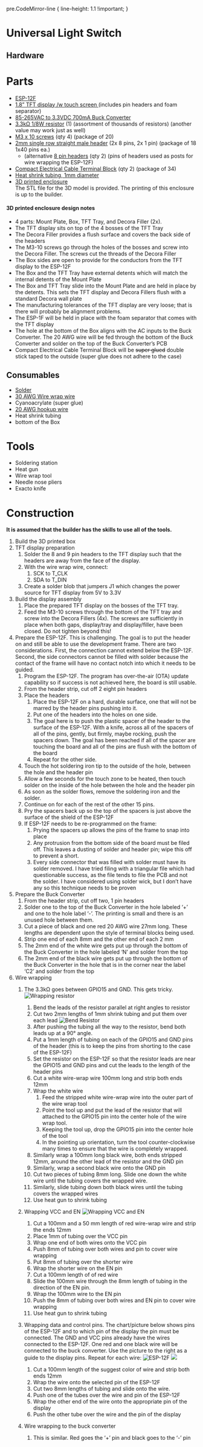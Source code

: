 pre.CodeMirror-line {
    line-height: 1.1 !important;
}
# Universal Light Switch


## Hardware


# Parts
* [ESP-12F](https://www.aliexpress.us/item/2251801851082242.html)
* [1.8” TFT display /w touch screen ](https://www.aliexpress.us/item/3256804157566656.html)(includes pin headers and foam separator)
* [85-265VAC to 3.3VDC 700mA Buck Converter](https://www.aliexpress.us/item/2255800650733586.html)
* [3.3kΩ 1/8W resistor](https://www.amazon.com/dp/B01MDJQ1II) (1) (assortment of thousands of resistors) (another value may work just as well)
* [M3 x 10 screws](https://www.aliexpress.us/item/3256805291929158.html) (qty 4) (package of 20)
* [2mm single row straight male header](https://www.amazon.com/gp/product/B012TBLZTC) (2x 8 pins, 2x 1 pin) (package of 18 1x40 pins ea.)
  * (alternative [8 pin headers](https://www.amazon.com/dp/B07J5B9LT5) (qty 2) (pins of headers used as posts for wire wrapping the ESP-12F)
* [Compact Electrical Cable Terminal Block](https://www.aliexpress.us/item/3256804992243238.html) (qty 2) (package of 34)
* [Heat shrink tubing, 1mm diameter](https://www.amazon.com/Uxcell-a11110900ux0075-Shrinkable-Shrink-Tubing/dp/B00843KWKS/ref=sr_1_3)
* [3D printed enclosure](https://drive.google.com/file/d/1mrjO87gIkhDF_7CDPRVbjMBAb8dsjzF4/view?usp=drive_link)<br>
    The STL file for the 3D model is provided.  The printing of this enclosure is up to the builder.

#### 3D printed enclosure design notes
* 4 parts: Mount Plate, Box, TFT Tray, and Decora Filler (2x).
* The TFT display sits on top of the 4 bosses of the TFT Tray
* The Decora Filler provides a flush surface and covers the back side of the headers
* The M3-10 screws go through the holes of the bosses and screw into the Decora Filler.  The screws cut the threads of the Decora Filler
* The Box sides are open to provide for the conductors from the TFT display to the ESP-12F
* The Box and the TFT Tray have external detents which will match the internal detents of the Mount Plate
* The Box and TFT Tray slide into the Mount Plate and are held in place by the detents.  This sets the TFT display and Decora Fillers flush with a standard Decora wall plate
* The manufacturing tolerances of the TFT display are very loose; that is there will probably be alignment problems.
* The ESP-1F will be held in place with the foam separator that comes with the TFT display
* The hole at the bottom of the Box aligns with the AC inputs to the Buck Converter.  The 20 AWG wire will be fed through the bottom of the Buck Converter and solder on the top of the Buck Converter’s PCB
* Compact Electrical Cable Terminal Block will be ~~super glued~~ double stick taped to the outside  (super glue does not adhere to the case)


## Consumables
* [Solder](https://www.aliexpress.us/item/3256805477891963.html)
* [30 AWG Wire wrap wire](https://www.aliexpress.us/item/2251832847284079.html)
* Cyanoacrylate (super glue)
* [20 AWG hookup wire](https://www.amazon.com/Silicone-Electric-Cable-Colors-WYEUTO/dp/B089SR96HN/ref=sr_1_6) 
* Heat shrink tubing
* bottom of the Box

# Tools

* Soldering station
* Heat gun
* Wire wrap tool
* Needle nose pliers
* Exacto knife

# Construction

**It is assumed that the builder has the skills to use all of the tools.**

1. Build the 3D printed box
2. TFT display preparation
    1. Solder the 8 and 9 pin headers to the TFT display such that the headers are away from the face of the display.
    2. With the wire wrap wire, connect:
        1. SCK to T_CLK
        2. SDA to T_DIN
    3. Create a solder blob that jumpers J1 which changes the power source for TFT display from 5V to 3.3V
3. Build the display assembly
    1. Place the prepared TFT display on the bosses of the TFT tray.
    5. Feed the M3-10 screws through the bottom of the TFT tray and screw into the Decora Fillers (4x).  The screws are sufficiently in place when both gaps, display/tray and display/filler, have been closed.  Do not tighten beyond this!
4. Prepare the ESP-12F.  This is challenging.  The goal is to put the header on and still be able to use the development frame.  There are two considerations.  First, the connection cannot extend below the ESP-12F.  Second, the side connectors cannot be filled with solder because the contact of the frame will have no contact notch into which it needs to be guided.
    1. Program the ESP-12F.  The program has over-the-air (OTA) update capability so if success is not achieved here, the board is still usable.
    7. From the header strip, cut off 2 eight pin headers
    8. Place the headers
        1. Place the ESP-12F on a hard, durable surface, one that will not be marred by the header pins pushing into it. 
        4. Put one of the headers into the holes on one side.
        5. The goal here is to push the plastic spacer of the header to the surface of the ESP-12F.  With a knife, across all of the spacers of all of the pins, gently, but firmly, maybe rocking, push the spacers down.  The goal has been reached if all of the spacer are touching the board and all of the pins are flush with the bottom of the board
        6. Repeat for the other side.
    9. Touch the hot soldering iron tip to the outside of the hole, between the hole and the header pin
    10. Allow a few seconds for the touch zone to be heated, then touch solder on the inside of the hole between the hole and the header pin
    11. As soon as the solder flows, remove the soldering iron and the solder.
    12. Continue on for each of the rest of the other 15 pins.
    13. Pry the spacers back up so the top of the spacers is just above the surface of the shield of the ESP-12F
    14. If ESP-12F needs to be re-programmed on the frame:
        1. Prying the spacers up allows the pins of the frame to snap into place
        8. Any protrusion from the bottom side of the board must be filed off.  This leaves a dusting of solder and header pin; wipe this off to prevent a short.
        9. Every side connector that was filled with solder must have its solder removed.  I have tried filing with a triangular file which had questionable success, as the file tends to file the PCB and not the solder. I have considered using solder wick, but I don’t have any so this technique needs to be proven
5. Prepare the Buck Converter
    1. From the header strip, cut off two, 1 pin headers
    16. Solder one to the top of the Buck Converter in the hole labeled ‘+’ and one to the hole label ‘-’.  The printing is small and there is an unused hole between them.
    17. Cut a piece of black and one red 20 AWG wire 27mm long.  These lengths are dependent upon the style of terminal blocks being used.
    18. Strip one end of each 8mm and the other end of each 2 mm
    19. The 2mm end of the white wire gets put up through the bottom of the Buck Converter in the hole labeled ‘N’ and solder from the top
    20. The 2mm end of the black wire gets put up through the bottom of the Buck Converter in the hole that is in the corner near the label ‘C2’ and solder from the top
6. Wire wrapping
    1. The 3.3kΩ goes between GPIO15 and GND.  This gets tricky. ![Wrapping resistor](https://lh3.googleusercontent.com/drive-viewer/AK7aPaDGMqNcJLd8Hjr3pZcEuHN9nE5k89FDZoN2Rnx7bvpqvP6bAySqGfCcFh9Sz24X1VxDlVat5ITRYDv_5sYRN8ukJTxj=s2560)  
        1. Bend the leads of the resistor parallel at right angles to resistor
        11. Cut two 2mm lengths of 1mm shrink tubing and put them over each lead  ![Bend Resistor](https://lh3.googleusercontent.com/drive-viewer/AK7aPaB9WuHB4LHtGb7lN6o9T8HNw1w8yw4NMfqGj3s2AZhEim4a6oeTN1gDVK-k2oQ4NhMgyGp4oJRQUiM7ThxxPhXTqOCYmg=s2560)  
        12. After pushing the tubing all the way to the resistor, bend both leads up at a 90° angle.  
        13. Put a 1mm length of tubing on each of the GPIO15 and GND pins of the header (this is to keep the pins from shorting to the case of the ESP-12F)
        14. Set the resistor on the ESP-12F so that the resistor leads are near the GPIO15 and GND pins and cut the leads to the length of the header pins
        15. Cut a white wire-wrap wire 100mm long and strip both ends 12mm
        16. Wrap the white wire
            1. Feed the stripped white wire-wrap wire into the outer part of the wire wrap tool
            2. Point the tool up and put the lead of the resistor that will attached to the GPIO15 pin into the center hole of the wire wrap tool.
            3. Keeping the tool up, drop the GPIO15 pin into the center hole of the tool
            4. In the pointing up orientation, turn the tool counter-clockwise many times to ensure that the wire is completely wrapped.
        17. Similarly wrap a 100mm long black wire, both ends stripped 12mm, around the other lead of the resistor and the GND pin
        18. Similarly, wrap a second black wire onto the GND pin
        19. Cut two pieces of tubing 8mm long. Slide one down the white wire until the tubing covers the wrapped wire.
        20. Similarly, slide tubing down both black wires until the tubing covers the wrapped wires
        21. Use heat gun to shrink tubing
    22. Wrapping VCC and EN  ![Wrapping VCC and EN](https://lh3.googleusercontent.com/drive-viewer/AK7aPaCY0mUceWxy8MtA8oQRdaB_DR2ICqoPq0Oajtn5MWQVdmHkY4Rsh3pT7tXHqF3Y7Vx36oBRU1r7O3KQe66-7EIUFK5QGA=s2560)  
        1. Cut a 100mm and a 50 mm length of red wire-wrap wire and strip the ends 12mm
        23. Place 1mm of tubing over the VCC pin
        24. Wrap one end of both wires onto the VCC pin
        25. Push 8mm of tubing over both wires and pin to cover wire wrapping
        26. Put 8mm of tubing over the shorter wire
        27. Wrap the shorter wire on the EN pin
        28. Cut a 100mm length of of red wire
        29. Slide the 100mm wire through the 8mm length of tubing in the direction of the EN pin.
        30. Wrap the 100mm wire to the EN pin
        31. Push the 8mm of tubing over both wires and EN pin to cover wire wrapping
        32. Use heat gun to shrink tubing
    23. Wrapping data and control pins. The chart/picture below shows pins of the ESP-12F and to which pin of the display the pin must be connected.   The GND and VCC pins already have the wires connected to the ESP-12F.  One red and one black wire will be connected to the buck converter.  Use the picture to the right as a guide to the display pins.  Repeat for each wire:
![ESP-12F](https://lh3.googleusercontent.com/drive-viewer/AK7aPaAG93LVSAzk5GQclE2lyVSRwGy80LYyozUJmC3YLs2CSrvf6av5KyDyBxlZ9_uMyOBkBivQjXbnTspiiOzY9DqvHtJtMA=s2560)
![](https://lh3.googleusercontent.com/drive-viewer/AK7aPaCPZdjTDXNr2Zh1MT2BmbqldaLAQBCGFISfy0OaFy00X-ir4UMmoYG4gTTKeIlMgjOaT2N2dk-ZlhLnhLJkgOyySsn6mQ=s2560)

        1. Cut a 100mm length of the suggest color of wire and strip both ends 12mm
        34. Wrap the wire onto the selected pin of the ESP-12F
        35. Cut two 8mm lengths of tubing and slide onto the wire.
        36. Push one of the tubes over the wire and pin of the ESP-12F
        37. Wrap the other end of the wire onto the appropriate pin of the display
        38. Push the other tube over the wire and the pin of the display
    24. Wire wrapping to the buck converter
        1. This is similar.  Red goes the ‘+’ pin and black goes to the ‘-’ pin
